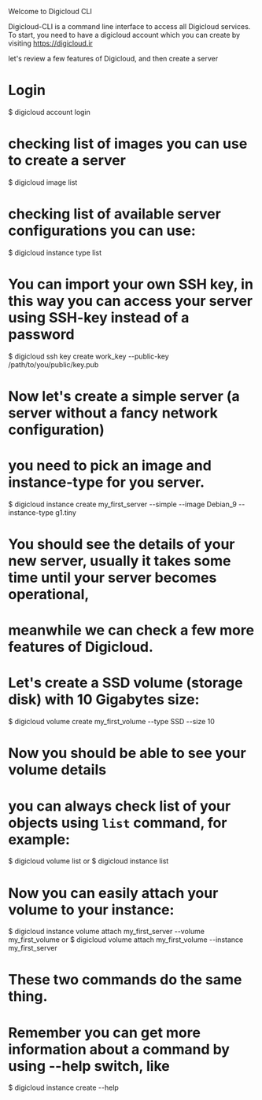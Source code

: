 Welcome to Digicloud CLI

Digicloud-CLI is a command line interface to access all Digicloud services.
To start, you need to have a digicloud account which you can create by visiting https://digicloud.ir

let's review a few features of Digicloud, and then create a server

# Login

$ digicloud account login


# checking list of images you can use to create a server

$ digicloud image list


# checking list of available server configurations you can use:

$ digicloud instance type list


# You can import your own SSH key, in this way you can access your server using SSH-key instead of a password

$ digicloud ssh key create work_key --public-key /path/to/you/public/key.pub

# Now let's create a simple server (a server without a fancy network configuration)
# you need to pick an image and instance-type for you server.

$ digicloud instance create my_first_server --simple --image Debian_9 --instance-type g1.tiny


# You should see the details of your new server, usually it takes some time until your server becomes operational,
# meanwhile we can check a few more features of Digicloud.
# Let's create a SSD volume (storage disk) with 10 Gigabytes size:

$ digicloud volume create my_first_volume --type SSD --size 10

# Now you should be able to see your volume details
# you can always check list of your objects using `list` command, for example:

$ digicloud volume list
or
$ digicloud instance list

# Now you can easily attach your volume to your instance:

$ digicloud instance volume attach my_first_server --volume my_first_volume
or
$ digicloud volume attach  my_first_volume --instance my_first_server

# These two commands do the same thing.


# Remember you can get more information about a command by using --help switch, like
$ digicloud instance create --help
